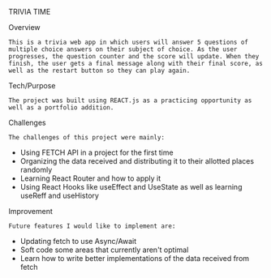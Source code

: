 TRIVIA TIME

Overview

	This is a trivia web app in which users will answer 5 questions of multiple choice answers on their subject of choice. As the user progresses, the question counter and the score will update. When they finish, the user gets a final message along with their final score, as well as the restart button so they can play again.

Tech/Purpose

	The project was built using REACT.js as a practicing opportunity as well as a portfolio addition. 

Challenges

	The challenges of this project were mainly:
*  Using FETCH API in a project for the first time
*  Organizing the data received and distributing it to their allotted places randomly 
*   Learning React Router and how to apply it
*   Using React Hooks like useEffect and UseState as well as learning useReff and useHistory

Improvement

	Future features I would like to implement are:
*  Updating fetch to use Async/Await
* Soft code some areas that currently aren't optimal
*  Learn how to write better implementations of the data received from fetch
